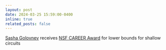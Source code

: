 ```yaml
---
layout: post
date: 2024-03-25 15:59:00-0400
inline: true
related_posts: false
---
```


[Sasha Golovnev](https://golovnev.org) receives [NSF CAREER Award](https://www.nsf.gov/awardsearch/showAward?AWD_ID=2338730%20) for lower bounds for shallow circuits
